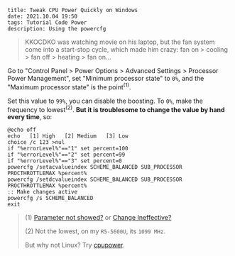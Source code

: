 ```
title: Tweak CPU Power Quickly on Windows
date: 2021.10.04 19:50
tags: Tutorial Code Power
description: Using the powercfg
```

> KKOCDKO was watching movie on his laptop, but the fan system come into a start-stop cycle, which made him crazy: fan on > cooling > fan off > heating > fan on...

Go to "Control Panel > Power Options > Advanced Settings > Processor Power Management", set "Minimum processor state" to `0%`, and the "Maximum processor state" is the point<sup>(1)</sup>.

Set this value to `99%`, you can disable the boosting. To `0%`, make the frequency to lowest<sup>(2)</sup>. **But it is troublesome to change the value by hand every time**, so:

```batch
@echo off
echo   [1] High   [2] Medium   [3] Low
choice /c 123 >nul
if "%errorLevel%"=="1" set percent=100
if "%errorLevel%"=="2" set percent=99
if "%errorLevel%"=="3" set percent=0
powercfg /setacvalueindex SCHEME_BALANCED SUB_PROCESSOR PROCTHROTTLEMAX %percent%
powercfg /setdcvalueindex SCHEME_BALANCED SUB_PROCESSOR PROCTHROTTLEMAX %percent%
:: Make changes active
powercfg /s SCHEME_BALANCED
exit
```

> (1) [Parameter not showed?](https://thegeekpage.com/power-management-tab-missing/) or [Change Ineffective?](/./post/202110021131)
>
> (2) Not the lowest, on my `R5-5600U`, its `1099 MHz`.
>
> But why not Linux? Try [cpupower](https://wiki.archlinux.org/title/CPU_frequency_scaling#cpupower).
